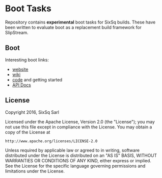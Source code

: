 Boot Tasks
==========

Repository contains **experimental** boot tasks for SixSq builds.
These have been written to evaluate boot as a replacement build
framework for SlipStream. 

Boot
----

Interesting boot links:
 * [website](http://boot-clj.com)
 * [wiki](https://github.com/boot-clj/boot/wiki)
 * [code](https://github.com/boot-clj/boot) and getting started
 * [API Docs](https://github.com/boot-clj/boot/tree/master/doc)

License
-------

Copyright 2016, SixSq Sarl

Licensed under the Apache License, Version 2.0 (the "License");
you may not use this file except in compliance with the License.
You may obtain a copy of the License at

    http://www.apache.org/licenses/LICENSE-2.0

Unless required by applicable law or agreed to in writing, software
distributed under the License is distributed on an "AS IS" BASIS,
WITHOUT WARRANTIES OR CONDITIONS OF ANY KIND, either express or
implied.
See the License for the specific language governing permissions and
limitations under the License.